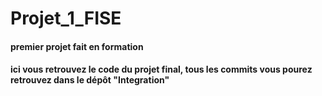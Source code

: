 # Projet_1_FISE
#### premier projet fait en formation
#### ici vous retrouvez le code du projet final, tous les commits vous pourez retrouvez dans le dépôt "Integration"
